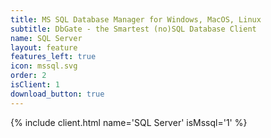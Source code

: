 ```yaml
---
title: MS SQL Database Manager for Windows, MacOS, Linux
subtitle: DbGate - the Smartest (no)SQL Database Client
name: SQL Server
layout: feature
features_left: true
icon: mssql.svg
order: 2
isClient: 1
download_button: true
---
```


{% include client.html name='SQL Server' isMssql='1' %}
